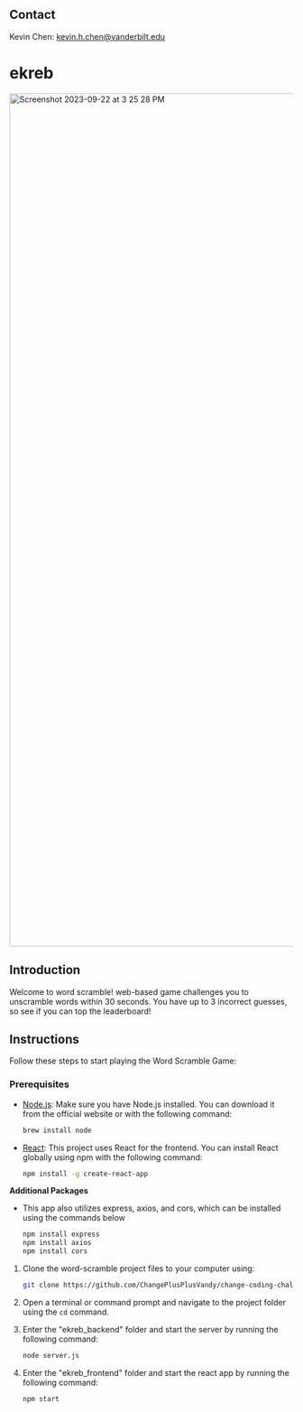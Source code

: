 ## Contact

Kevin Chen: [kevin.h.chen@vanderbilt.edu](mailto:kevin.h.chen@vanderbilt.edu)

# ekreb

<img width="1512" alt="Screenshot 2023-09-22 at 3 25 28 PM" src="https://github.com/ChangePlusPlusVandy/change-coding-challenge-2023-chenkh1/assets/94060565/d0939c79-de99-43c9-8ed0-3aef2937283d">

## Introduction

Welcome to word scramble! web-based game challenges you to unscramble words within 30 seconds. You have up to 3 incorrect guesses, so see if you can top the leaderboard!

## Instructions

Follow these steps to start playing the Word Scramble Game:

### Prerequisites

- [Node.js](https://nodejs.org/): Make sure you have Node.js installed. You can download it from the official website or with the following command:
  ```bash
  brew install node
  ```
- [React](https://reactjs.org/): This project uses React for the frontend. You can install React globally using npm with the following command:
  ```bash
  npm install -g create-react-app
  ```

**Additional Packages**

- This app also utilizes express, axios, and cors, which can be installed using the commands below
  ```bash
  npm install express
  npm install axios
  npm install cors
  ```

1. Clone the word-scramble project files to your computer using:

   ```bash
   git clone https://github.com/ChangePlusPlusVandy/change-coding-challenge-2023-chenkh1.git

   ```

2. Open a terminal or command prompt and navigate to the project folder using the `cd` command.

3. Enter the "ekreb_backend" folder and start the server by running the following command:
   ```bash
   node server.js
   ```
4. Enter the "ekreb_frontend" folder and start the react app by running the following command:
   ```bash
   npm start
   ```
